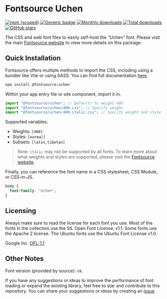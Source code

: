 # Fontsource Uchen

[![npm (scoped)](https://img.shields.io/npm/v/@fontsource/uchen?color=brightgreen)](https://www.npmjs.com/package/@fontsource/uchen) [![Generic badge](https://img.shields.io/badge/fontsource-passing-brightgreen)](https://github.com/fontsource/fontsource) [![Monthly downloads](https://badgen.net/npm/dm/@fontsource/uchen)](https://github.com/fontsource/fontsource) [![Total downloads](https://badgen.net/npm/dt/@fontsource/uchen)](https://github.com/fontsource/fontsource) [![GitHub stars](https://img.shields.io/github/stars/fontsource/fontsource.svg?style=social&label=Star)](https://github.com/fontsource/fontsource/stargazers)

The CSS and web font files to easily self-host the “Uchen” font. Please visit the main [Fontsource website](https://fontsource.org/fonts/uchen) to view more details on this package.

## Quick Installation

Fontsource offers multiple methods to import the CSS, including using a bundler like Vite or using SASS. You can find full documentation [here](https://fontsource.org/docs/getting-started/introduction).

```javascript
npm install @fontsource/uchen
```

Within your app entry file or site component, import it in.

```javascript
import "@fontsource/uchen"; // Defaults to weight 400
import "@fontsource/uchen/400.css"; // Specify weight
import "@fontsource/uchen/400-italic.css"; // Specify weight and style
```

Supported variables:
- Weights: `[400]`
- Styles: `[normal]`
- Subsets: `[latin,tibetan]`

> Note: `italic` may not be supported by all fonts. To learn more about what weights and styles are supported, please visit the [Fontsource website](https://fontsource.org/fonts/uchen).

Finally, you can reference the font name in a CSS stylesheet, CSS Module, or CSS-in-JS.

```css
body {
  font-family: "Uchen";
}
```

## Licensing
Always make sure to read the license for each font you use. Most of the fonts in the collection use the SIL Open Font License, v1.1. Some fonts use the Apache 2 license. The Ubuntu fonts use the Ubuntu Font License v1.0.

Google Inc.
[OFL-1.1](http://scripts.sil.org/OFL)

## Other Notes
Font version (provided by source): `v9`.

If you have any suggestions or ideas to improve the performance of font loading or expand the existing library, feel free to star and contribute to this repository. You can share your suggestions or ideas by creating an [issue](https://github.com/fontsource/fontsource/issues).